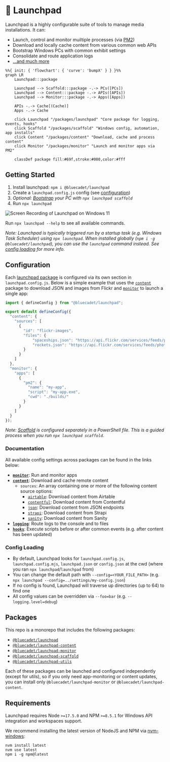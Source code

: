 # 🚀 Launchpad

Launchpad is a highly configurable suite of tools to manage media installations. It can:

- Launch, control and monitor muiltiple processes (via [PM2](https://pm2.keymetrics.io/))
- Download and locally cache content from various common web APIs
- Bootstrap Windows PCs with common exhibit settings
- Consolidate and route application logs
- [...and much more](#documentation)

```mermaid
%%{ init: { 'flowchart': { 'curve': 'bumpX' } } }%%
graph LR
    Launchpad:::package
    
    Launchpad --> Scaffold:::package -.-> PCs([PCs])
    Launchpad --> Content:::package -.-> APIs([APIs])
    Launchpad --> Monitor:::package -.-> Apps([Apps])
    
    APIs -.-> Cache[(Cache)]
    Apps -.-> Cache

    click Launchpad "/packages/launchpad" "Core package for logging, events, hooks"
    click Scaffold "/packages/scaffold" "Windows config, automation, app installs"
    click Content "/packages/content" "Download, cache and process content"
    click Monitor "/packages/monitor" "Launch and monitor apps via PM2"

    classDef package fill:#69f,stroke:#000,color:#fff
```

## Getting Started

1. Install launchpad: `npm i @bluecadet/launchpad`
2. Create a `launchpad.config.js` config (see [configuration](#configuration))
3. *Optional: [Bootstrap](/packages/scaffold) your PC with `npx launchpad scaffold`*
4. Run `npx launchpad`

![Screen Recording of Launchpad on Windows 11](https://user-images.githubusercontent.com/295789/197365153-d62d9218-2ffa-4611-ac61-fa5bf786766a.gif)

Run `npx launchpad --help` to see all available commands.

*Note: Launchpad is typically triggered run by a startup task (e.g. Windows Task Scheduler) using `npx launchpad`. When installed globally (`npm i -g @bluecadet/launchpad`), you can use the `launchpad` command instead. See [config loading](#config-loading) for more info.*

## Configuration

Each [launchpad package](#packages) is configured via its own section in `launchpad.config.js`. Below is a simple example that uses the [`content`](/packages/content) package to download JSON and images from Flickr and [`monitor`](/packages/monitor) to launch a single app:

```js
import { defineConfig } from "@bluecadet/launchpad";

export default defineConfig({
  "content": {
    "sources": [
      {
        "id": "flickr-images",
        "files": {
            "spaceships.json": "https://api.flickr.com/services/feeds/photos_public.gne?format=json&nojsoncallback=1&tags=spaceship",
            "rockets.json": "https://api.flickr.com/services/feeds/photos_public.gne?format=json&nojsoncallback=1&tags=rocket"
        }
      }
    ]
  },
  "monitor": {
    "apps": [
      {
        "pm2": {
          "name": "my-app",
          "script": "my-app.exe",
          "cwd": "./builds/"
        }
      }
    ]
  }
});
```

*Note: [Scaffold](/packages/scaffold) is configured separately in a PowerShell file. This is a guided process when you run `npx launchpad scaffold`.*

### Documentation

All available config settings across packages can be found in the links below:

- [**`monitor`**](/packages/monitor/README.md): Run and monitor apps
- [**`content`**](/packages/content/README.md): Download and cache remote content
  - `sources`: An array containing one or more of the following content source options:
    - [`airtable`](/packages/content/docs/airtable-source.md): Download content from Airtable
    - [`contentful`](/packages/content/docs/contentful-source.md): Download content from Contentful
    - [`json`](/packages/content/docs/json-source.md): Download content from JSON endpoints
    - [`strapi`](/packages/content/docs/strapi-source.md): Download content from Strapi
    - [`sanity`](/packages/content/docs/sanity-source.md): Download content from Sanity
- [**`logging`**](/packages/launchpad/docs/logging.md): Route logs to the console and to files
- [**`hooks`**](/packages/launchpad/docs/hooks.md): Execute scripts before or after common events (e.g. after content has been updated)

### Config Loading

- By default, Launchpad looks for `launchpad.config.js`, `launchpad.config.mjs`, `launchpad.json` or `config.json` at the cwd (where you ran `npx launchpad`/`launchpad` from)
- You can change the default path with `--config=<YOUR_FILE_PATH>` (e.g. `npx launchpad --config=../settings/my-config.json`)
- If no config is found, Launchpad will traverse up directories (up to 64) to find one
- All config values can be overridden via `--foo=bar` (e.g. `--logging.level=debug`)

## Packages

This repo is a monorepo that includes the following packages:

* [`@bluecadet/launchpad`](/packages/launchpad)
* [`@bluecadet/launchpad-content`](/packages/content)
* [`@bluecadet/launchpad-monitor`](/packages/monitor)
* [`@bluecadet/launchpad-scaffold`](/packages/scaffold)
* [`@bluecadet/launchpad-utils`](/packages/utils)

Each of these packages can be launched and configured independently (except for utils), so if you only need app-monitoring or content updates, you can install only `@bluecadet/launchpad-monitor` or `@bluecadet/launchpad-content`.

## Requirements

Launchpad requires Node `>=17.5.0` and NPM `>=8.5.1` for Windows API integration and workspaces support.

We recommend installing the latest version of NodeJS and NPM via [nvm-windows](https://github.com/coreybutler/nvm-windows):

```
nvm install latest
nvm use latest
npm i -g npm@latest
```
